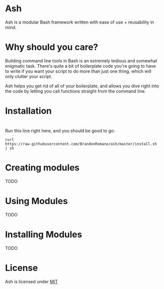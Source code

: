 # Ash

Ash is a modular Bash framework written with ease of use + reusability in mind.

# Why should you care?

Building command line tools in Bash is an extremely tedious and somewhat enigmatic task.  There's quite a bit of boilerplate code you're going to have to write if you want your script to do more than just one thing, which will only clutter your script.

Ash helps you get rid of all of your boilerplate, and allows you dive right into the code by letting you call functions straight from the command line.

# Installation

#

Run this line right here, and you should be good to go:

```
curl https://raw.githubusercontent.com/BrandonRomano/ash/master/install.sh | sh
```

# Creating modules

TODO

# Using Modules

TODO

# Installing Modules

TODO

# License

Ash is licensed under [MIT](LICENSE.md)
